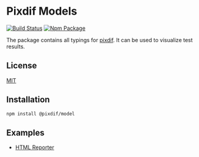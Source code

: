 # Pixdif Models
[![Build Status](https://github.com/pixdif/pixdif/workflows/Node.js%20CI/badge.svg?branch=main)](https://github.com/pixdif/pixdif/actions?query=workflow%3ANode.js%20CI+branch%3Amain)
[![Npm Package](https://img.shields.io/npm/v/@pixdif/core.svg)](https://npmjs.org/package/@pixdif/core)

The package contains all typings for [pixdif](https://github.com/pixdif/pixdif). It can be used to visualize test results.

## License

[MIT](http://opensource.org/licenses/MIT)

## Installation

```sh
npm install @pixdif/model
```

## Examples

- [HTML Reporter](https://github.com/pixdif/html-reporter)
